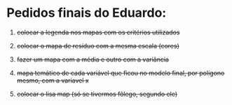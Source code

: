 # Pedidos finais do Eduardo:

1) <strike>colocar a legenda nos mapas com os critérios utilizados</strike>

2) <strike>colocar o mapa de resíduo com a mesma escala (cores)</strike>

3) <strike>fazer um mapa com a média e outro com a variância</strike>

4) <strike>mapa temático de cada variável que ficou no modelo final, por poligono mesmo, com a variavel x</strike>

5) <strike>colocar o lisa map (só se tivermos fôlego, segundo ele)</strike>
